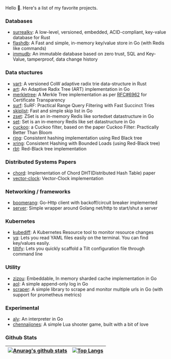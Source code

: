 <!--
**arriqaaq/arriqaaq** is a ✨ _special_ ✨ repository because its `README.md` (this file) appears on your GitHub profile.

Here are some ideas to get you started:

- 🔭 I’m currently working on ...
- 🌱 I’m currently learning ...
- 👯 I’m looking to collaborate on ...
- 🤔 I’m looking for help with ...
- 💬 Ask me about ...
- 📫 How to reach me: ...
- 😄 Pronouns: ...
- ⚡ Fun fact: ...
-->

Hello 👋. Here's a list of my favorite projects.

### Databases
- [surrealkv](https://github.com/surrealdb/surrealkv): A low-level, versioned, embedded, ACID-compliant, key-value database for Rust
- [flashdb](https://github.com/arriqaaq/flashdb): A Fast and simple, in-memory key/value store in Go (with Redis like commands)
- [immudb](https://github.com/codenotary/immudb): An immutable database based on zero trust, SQL and Key-Value, tamperproof, data change history

### Data stuctures

- [vart](https://github.com/surrealdb/vart): A versioned CoW adaptive radix trie data-structure in Rust
- [art](https://github.com/arriqaaq/art): An Adaptive Radix Tree (ART) implementation in Go
- [merkletree](https://github.com/arriqaaq/merkletree): A Merkle Tree implementation as per [RFC#6962](https://datatracker.ietf.org/doc/html/rfc6962#section-2.1) for Certificate Transparency
- [surf](https://github.com/arriqaaq/rsurf): SuRF: Practical Range Query Filtering with Fast Succinct Tries
- [skiplist](https://github.com/arriqaaq/skiplist): Fast and simple skip list in Go
- [zset](https://github.com/arriqaaq/zset): ZSet is an in-memory Redis like sortedset datastructure in Go
- [set](https://github.com/arriqaaq/set): Set is an in-memory Redis like set datastructure in Go
- [cuckoo](https://github.com/arriqaaq/cuckoo): a Cuckoo filter, based on the paper Cuckoo Filter: Practically Better Than Bloom
- [ring](https://github.com/arriqaaq/ring): Consistent hashing implementation using Red Black tree
- [xring](https://github.com/arriqaaq/xring): Consistent Hashing with Bounded Loads (using Red-Black tree)
- [rbt](https://github.com/arriqaaq/rbt): Red-Black tree implementation

### Distributed Systems Papers

- [chord](https://github.com/arriqaaq/chord): Implementation of Chord DHT(Distributed Hash Table) paper
- [vector-clock](https://github.com/arriqaaq/vector-clocks): Vector-Clock implementation

### Networking / frameworks

- [boomerang](https://github.com/arriqaaq/boomerang): Go-Http client with backoff/circuit breaker implemented
- [server](https://github.com/arriqaaq/server): Simple wrapper around Golang net/http to start/shut a server

### Kubernetes

- [kubediff](https://github.com/arriqaaq/kubediff): A Kubernetes Resource tool to monitor resource changes
- [yq](https://github.com/arriqaaq/yq): Lets you read YAML files easily on the terminal. You can find key/values easily.
- [tiltify](https://github.com/arriqaaq/tiltify): Lets you quickly scaffold a Tilt configuration file through command line

### Utility

- [zizou](https://github.com/arriqaaq/zizou): Embeddable, In memory sharded cache implementation in Go
- [aol](https://github.com/arriqaaq/aol): A simple append-only log in Go
- [scraper](https://github.com/arriqaaq/scraper): A simple library to scrape and monitor multiple urls in Go (with support for prometheus metrics)


### Experimental

- [aly](https://github.com/arriqaaq/aly): An interpreter in Go
- [chennaijones](https://github.com/arriqaaq/chennaijones): A simple Lua shooter game, built with a bit of love


### Github Stats

| [![Anurag's github stats](https://github-readme-stats.vercel.app/api?username=arriqaaq)](https://github.com/anuraghazra/github-readme-stats) | [![Top Langs](https://github-readme-stats.vercel.app/api/top-langs/?username=arriqaaq&hide=javascript,html,css)](https://github.com/anuraghazra/github-readme-stats) |
| ------------------------------------------------------------ | ------------------------------------------------------------ |
